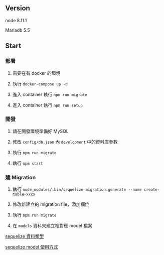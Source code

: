 ## Version

node 8.11.1

Mariadb 5.5

## Start

### 部署

1. 需要在有 docker 的環境

2. 執行 `docker-compose up -d`

3. 進入 container 執行 `npm run migrate`

4. 進入 container 執行 `npm run setup`

### 開發

1. 請在開發環境準備好 MySQL

2. 修改 `config/db.json` 內 `development` 中的資料庫參數

3. 執行 `npm run migrate`

4. 執行 `npm start`

### 建 Migration

1. 執行 `node_modules/.bin/sequelize migration:generate --name create-table-xxxx`

2. 修改新建立的 migration file，添加欄位

3. 執行 `npm run migrate`

4. 在 `models` 資料夾建立相對應 model 檔案

[sequelize 資料類型](http://docs.sequelizejs.com/manual/tutorial/models-definition.html#data-types)

[sequelize model 使用方式](http://docs.sequelizejs.com/manual/tutorial/models-usage.html)


